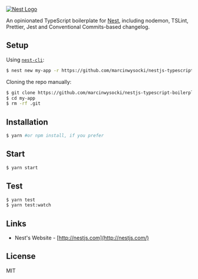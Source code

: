 [![Nest Logo](http://kamilmysliwiec.com/public/nest-logo.png)](http://kamilmysliwiec.com/)

An opinionated TypeScript boilerplate for [Nest](https://github.com/kamilmysliwiec/nest), including 
nodemon, TSLint, Prettier, Jest and Conventional Commits-based changelog.

## Setup

Using [`nest-cli`](https://github.com/nestjs/nest-cli):

```bash
$ nest new my-app -r https://github.com/marcinwysocki/nestjs-typescript-boilerplate
```
Cloning the repo manually:

```bash
$ git clone https://github.com/marcinwysocki/nestjs-typescript-boilerplate my-app
$ cd my-app
$ rm -rf .git
```

## Installation

```bash
$ yarn #or npm install, if you prefer
```

## Start

```bash
$ yarn start
```

## Test

```bash
$ yarn test
$ yarn test:watch
```

## Links

- Nest's Website - [http://nestjs.com](http://nestjs.com/)

## License

MIT
